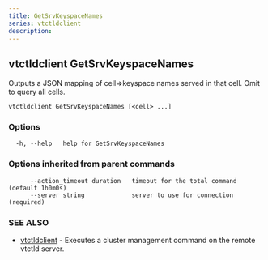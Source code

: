 ```yaml
---
title: GetSrvKeyspaceNames
series: vtctldclient
description:
---
```

## vtctldclient GetSrvKeyspaceNames

Outputs a JSON mapping of cell=>keyspace names served in that cell. Omit to query all cells.

```
vtctldclient GetSrvKeyspaceNames [<cell> ...]
```

### Options

```
  -h, --help   help for GetSrvKeyspaceNames
```

### Options inherited from parent commands

```
      --action_timeout duration   timeout for the total command (default 1h0m0s)
      --server string             server to use for connection (required)
```

### SEE ALSO

* [vtctldclient](../)	 - Executes a cluster management command on the remote vtctld server.

